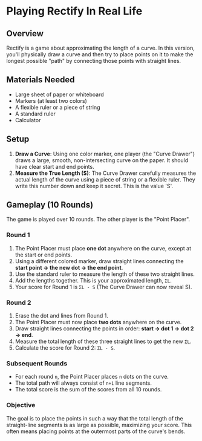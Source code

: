# Playing Rectify In Real Life

## Overview
Rectify is a game about approximating the length of a curve. In this version, you'll physically draw a curve and then try to place points on it to make the longest possible "path" by connecting those points with straight lines.

## Materials Needed
- Large sheet of paper or whiteboard
- Markers (at least two colors)
- A flexible ruler or a piece of string
- A standard ruler
- Calculator

## Setup
1.  **Draw a Curve**: Using one color marker, one player (the "Curve Drawer") draws a large, smooth, non-intersecting curve on the paper. It should have clear start and end points.
2.  **Measure the True Length (S)**: The Curve Drawer carefully measures the actual length of the curve using a piece of string or a flexible ruler. They write this number down and keep it secret. This is the value 'S'.

## Gameplay (10 Rounds)

The game is played over 10 rounds. The other player is the "Point Placer".

### Round 1
1.  The Point Placer must place **one dot** anywhere on the curve, except at the start or end points.
2.  Using a different colored marker, draw straight lines connecting the **start point -> the new dot -> the end point**.
3.  Use the standard ruler to measure the length of these two straight lines.
4.  Add the lengths together. This is your approximated length, `ΣL`.
5.  Your score for Round 1 is `ΣL - S` (The Curve Drawer can now reveal S).

### Round 2
1.  Erase the dot and lines from Round 1.
2.  The Point Placer must now place **two dots** anywhere on the curve.
3.  Draw straight lines connecting the points in order: **start -> dot 1 -> dot 2 -> end**.
4.  Measure the total length of these three straight lines to get the new `ΣL`.
5.  Calculate the score for Round 2: `ΣL - S`.

### Subsequent Rounds
- For each round `n`, the Point Placer places `n` dots on the curve.
- The total path will always consist of `n+1` line segments.
- The total score is the sum of the scores from all 10 rounds.

### Objective
The goal is to place the points in such a way that the total length of the straight-line segments is as large as possible, maximizing your score. This often means placing points at the outermost parts of the curve's bends.